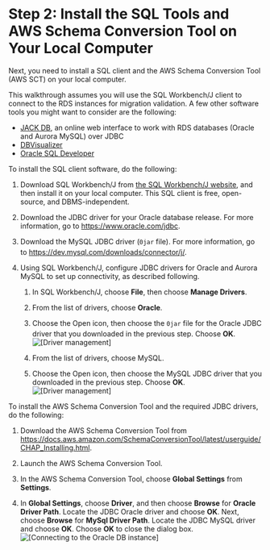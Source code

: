 # Step 2: Install the SQL Tools and AWS Schema Conversion Tool on Your Local Computer<a name="chap-rdsoracle2aurora.steps.installsct"></a>

Next, you need to install a SQL client and the AWS Schema Conversion Tool \(AWS SCT\) on your local computer\.

This walkthrough assumes you will use the SQL Workbench/J client to connect to the RDS instances for migration validation\. A few other software tools you might want to consider are the following:
+  [JACK DB](http://www.jackdb.com), an online web interface to work with RDS databases \(Oracle and Aurora MySQL\) over JDBC
+  [DBVisualizer](https://www.dbvis.com/download/) 
+  [Oracle SQL Developer](https://www.oracle.com/technetwork/developer-tools/sql-developer/overview/index-097090.html) 

To install the SQL client software, do the following:

1. Download SQL Workbench/J from [the SQL Workbench/J website](http://www.sql-workbench.net/downloads.html), and then install it on your local computer\. This SQL client is free, open\-source, and DBMS\-independent\.

1. Download the JDBC driver for your Oracle database release\. For more information, go to [https://www\.oracle\.com/jdbc](https://www.oracle.com/jdbc)\.

1. Download the MySQL JDBC driver \(`0jar` file\)\. For more information, go to [https://dev\.mysql\.com/downloads/connector/j/](https://dev.mysql.com/downloads/connector/j/)\.

1. Using SQL Workbench/J, configure JDBC drivers for Oracle and Aurora MySQL to set up connectivity, as described following\.

   1. In SQL Workbench/J, choose **File**, then choose **Manage Drivers**\.

   1. From the list of drivers, choose **Oracle**\.

   1. Choose the Open icon, then choose the `0jar` file for the Oracle JDBC driver that you downloaded in the previous step\. Choose **OK**\.  
![\[Driver management\]](http://docs.aws.amazon.com/dms/latest/sbs/images/sbs-rdsor2aurora7.png)

   1. From the list of drivers, choose MySQL\.

   1. Choose the Open icon, then choose the MySQL JDBC driver that you downloaded in the previous step\. Choose **OK**\.  
![\[Driver management\]](http://docs.aws.amazon.com/dms/latest/sbs/images/sbs-rdsor2aurora8.png)

To install the AWS Schema Conversion Tool and the required JDBC drivers, do the following:

1. Download the AWS Schema Conversion Tool from [https://docs\.aws\.amazon\.com/SchemaConversionTool/latest/userguide/CHAP\_Installing\.html](https://docs.aws.amazon.com/SchemaConversionTool/latest/userguide/CHAP_Installing.html)\.

1. Launch the AWS Schema Conversion Tool\.

1. In the AWS Schema Conversion Tool, choose **Global Settings** from **Settings**\.

1. In **Global Settings**, choose **Driver**, and then choose **Browse** for **Oracle Driver Path**\. Locate the JDBC Oracle driver and choose **OK**\. Next, choose **Browse** for **MySql Driver Path**\. Locate the JDBC MySQL driver and choose **OK**\. Choose **OK** to close the dialog box\.  
![\[Connecting to the Oracle DB instance\]](http://docs.aws.amazon.com/dms/latest/sbs/images/sbs-rdsor2aurora8.5.png)